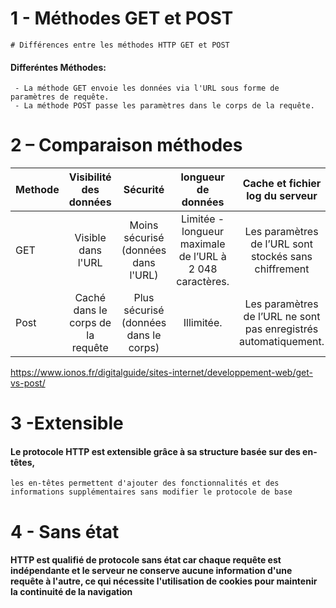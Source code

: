 # 1 - Méthodes GET et POST

 	# Différences entre les méthodes HTTP GET et POST
  
#### Differéntes Méthodes:
	 - La méthode GET envoie les données via l'URL sous forme de paramètres de requête.  
   	 - La méthode POST passe les paramètres dans le corps de la requête.

# 2 – Comparaison méthodes

 | Methode         | Visibilité des données | Sécurité | longueur de données | Cache et fichier log du serveur |
| :--------------- |:---------------:| :----------:| :---------:| :---------:| 
| GET              |   Visible dans l'URL   |  Moins sécurisé (données dans l'URL) | Limitée - longueur maximale de l’URL à 2 048 caractères. | Les paramètres de l’URL sont stockés sans chiffrement |
|Post              | Caché dans le corps de la requête |   Plus sécurisé (données dans le corps) | Illimitée. | Les paramètres de l’URL ne sont pas enregistrés automatiquement. |


https://www.ionos.fr/digitalguide/sites-internet/developpement-web/get-vs-post/

# 3 -Extensible

#### Le protocole HTTP est extensible grâce à sa structure basée sur des en-têtes, 
 	les en-têtes permettent d'ajouter des fonctionnalités et des informations supplémentaires sans modifier le protocole de base

  # 4 - Sans état

#### HTTP est qualifié de protocole sans état car chaque requête est indépendante et le serveur ne conserve aucune information d'une requête à l'autre, ce qui nécessite l'utilisation de cookies pour maintenir la continuité de la navigation

